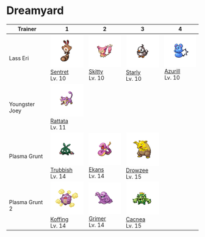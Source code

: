 # Dreamyard

| Trainer        | 1                                                                                                 | 2                                                                                             | 3                                                                                               | 4                                                                                               |
| -------------- | ------------------------------------------------------------------------------------------------- | --------------------------------------------------------------------------------------------- | ----------------------------------------------------------------------------------------------- | ----------------------------------------------------------------------------------------------- |
| Lass Eri       | ![sentret](../../img/pokemon/161.png) <br/>[Sentret](/blaze-black-wiki/pokemon/161) <br/>Lv. 10   | ![skitty](../../img/pokemon/300.png) <br/>[Skitty](/blaze-black-wiki/pokemon/300) <br/>Lv. 10 | ![starly](../../img/pokemon/396.png) <br/>[Starly](/blaze-black-wiki/pokemon/396) <br/>Lv. 10   | ![azurill](../../img/pokemon/298.png) <br/>[Azurill](/blaze-black-wiki/pokemon/298) <br/>Lv. 10 |
| Youngster Joey | ![rattata](../../img/pokemon/019.png) <br/>[Rattata](/blaze-black-wiki/pokemon/019) <br/>Lv. 11   |
| Plasma Grunt   | ![trubbish](../../img/pokemon/568.png) <br/>[Trubbish](/blaze-black-wiki/pokemon/568) <br/>Lv. 14 | ![ekans](../../img/pokemon/023.png) <br/>[Ekans](/blaze-black-wiki/pokemon/023) <br/>Lv. 14   | ![drowzee](../../img/pokemon/096.png) <br/>[Drowzee](/blaze-black-wiki/pokemon/096) <br/>Lv. 15 |
| Plasma Grunt 2 | ![koffing](../../img/pokemon/109.png) <br/>[Koffing](/blaze-black-wiki/pokemon/109) <br/>Lv. 14   | ![grimer](../../img/pokemon/088.png) <br/>[Grimer](/blaze-black-wiki/pokemon/088) <br/>Lv. 14 | ![cacnea](../../img/pokemon/331.png) <br/>[Cacnea](/blaze-black-wiki/pokemon/331) <br/>Lv. 15   |